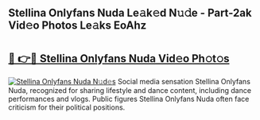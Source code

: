 ## Stellina Onlyfans Nuda Le𝚊k𝚎d N𝚞𝚍e - Part-2ak Vid𝚎o Photos Le𝚊ks EoAhz

# <h2><a href="http://fbbgyba.evod.top/?m=Stellina+Onlyfans+Nuda">🔗 👉🔴 Stellina Onlyfans Nuda Vid𝚎o Ph𝚘t𝚘s</a></h2>

[![Stellina Onlyfans Nuda N𝚞d𝚎s](https://i.imgur.com/8V9OHl7.gif)](http://fbbgyba.evod.top/?m=Stellina+Onlyfans+Nuda)
Social media sensation Stellina Onlyfans Nuda, recognized for sharing lifestyle and dance content, including dance performances and vlogs. Public figures Stellina Onlyfans Nuda often face criticism for their political positions. 
